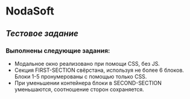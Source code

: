 # **NodaSoft**

## _Тестовое задание_

### Выполнены следующие задания:

- Модальное окно реализовано при помощи CSS, без JS.
- Секция FIRST-SECTION свёрстана, используя не более 6 блоков. Блоки 1-5 пронумерованы с помощью только CSS.
- При уменьшении контейнера блоки в SECOND-SECTION уменьшаются, соотношение сторон сохраняется.
